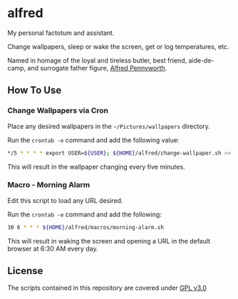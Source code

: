 # alfred

My personal factotum and assistant.

Change wallpapers, sleep or wake the screen, get or log temperatures, etc. 

Named in homage of the loyal and tireless butler, best friend, aide-de-camp, and surrogate father figure, [Alfred Pennyworth](https://en.wikipedia.org/wiki/Alfred_Pennyworth).


## How To Use

### Change Wallpapers via Cron

Place any desired wallpapers in the `~/Pictures/wallpapers` directory.

Run the `crontab -e` command and add the following value:

```sh
*/5 * * * * export USER=${USER}; ${HOME}/alfred/change-wallpaper.sh >> /tmp/change-wallpaper.log 2>&1
```

This will result in the wallpaper changing every five minutes.

### Macro - Morning Alarm

Edit this script to load any URL desired.

Run the `crontab -e` command and add the following:

```sh
30 6 * * * ${HOME}/alfred/macros/morning-alarm.sh
```

This will result in waking the screen and opening a URL in the 
default browser at 6:30 AM every day.


## License

The scripts contained in this repository are covered under [GPL v3.0](https://www.gnu.org/licenses/gpl-3.0.en.html)
